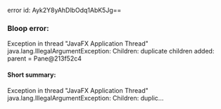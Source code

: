 error id: Ayk2Y8yAhDlbOdq1AbK5Jg==
### Bloop error:

Exception in thread "JavaFX Application Thread" java.lang.IllegalArgumentException: Children: duplicate children added: parent = Pane@213f52c4
#### Short summary: 

Exception in thread "JavaFX Application Thread" java.lang.IllegalArgumentException: Children: duplic...